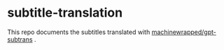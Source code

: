 # subtitle-translation

This repo documents the subtitles translated with [machinewrapped/gpt-subtrans](https://github.com/machinewrapped/gpt-subtrans) .
